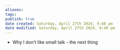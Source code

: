 ```yaml
---
aliases: 
tags: 
publish: true
date created: Saturday, April 27th 2024, 9:48 pm
date modified: Saturday, April 27th 2024, 9:48 pm
---
```


- Why I don't like small talk - the next thing